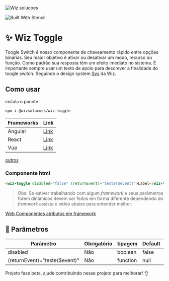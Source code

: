   

![Wiz solucoes](https://syz.wizsolucoes.com.br/assets/header/img/logowiz.svg)

![Built With Stencil](https://img.shields.io/badge/-Built%20With%20Stencil-16161d.svg?logo=data%3Aimage%2Fsvg%2Bxml%3Bbase64%2CPD94bWwgdmVyc2lvbj0iMS4wIiBlbmNvZGluZz0idXRmLTgiPz4KPCEtLSBHZW5lcmF0b3I6IEFkb2JlIElsbHVzdHJhdG9yIDE5LjIuMSwgU1ZHIEV4cG9ydCBQbHVnLUluIC4gU1ZHIFZlcnNpb246IDYuMDAgQnVpbGQgMCkgIC0tPgo8c3ZnIHZlcnNpb249IjEuMSIgaWQ9IkxheWVyXzEiIHhtbG5zPSJodHRwOi8vd3d3LnczLm9yZy8yMDAwL3N2ZyIgeG1sbnM6eGxpbms9Imh0dHA6Ly93d3cudzMub3JnLzE5OTkveGxpbmsiIHg9IjBweCIgeT0iMHB4IgoJIHZpZXdCb3g9IjAgMCA1MTIgNTEyIiBzdHlsZT0iZW5hYmxlLWJhY2tncm91bmQ6bmV3IDAgMCA1MTIgNTEyOyIgeG1sOnNwYWNlPSJwcmVzZXJ2ZSI%2BCjxzdHlsZSB0eXBlPSJ0ZXh0L2NzcyI%2BCgkuc3Qwe2ZpbGw6I0ZGRkZGRjt9Cjwvc3R5bGU%2BCjxwYXRoIGNsYXNzPSJzdDAiIGQ9Ik00MjQuNywzNzMuOWMwLDM3LjYtNTUuMSw2OC42LTkyLjcsNjguNkgxODAuNGMtMzcuOSwwLTkyLjctMzAuNy05Mi43LTY4LjZ2LTMuNmgzMzYuOVYzNzMuOXoiLz4KPHBhdGggY2xhc3M9InN0MCIgZD0iTTQyNC43LDI5Mi4xSDE4MC40Yy0zNy42LDAtOTIuNy0zMS05Mi43LTY4LjZ2LTMuNkgzMzJjMzcuNiwwLDkyLjcsMzEsOTIuNyw2OC42VjI5Mi4xeiIvPgo8cGF0aCBjbGFzcz0ic3QwIiBkPSJNNDI0LjcsMTQxLjdIODcuN3YtMy42YzAtMzcuNiw1NC44LTY4LjYsOTIuNy02OC42SDMzMmMzNy45LDAsOTIuNywzMC43LDkyLjcsNjguNlYxNDEuN3oiLz4KPC9zdmc%2BCg%3D%3D&colorA=16161d&style=flat-square)

  

# ✨ Wiz Toggle

Toogle Switch é nosso componente de chaveamento rápido entre opções binárias. Seu maior objetivo é ativar ou desativar um modo, recurso ou função. Como padrão sua resposta têm um efeito imediato no sistema. É importante sempre usar um texto de apoio para descrever a finalidade do toogle switch. Seguindo o design system [Sys](https://syz.wizsolucoes.com.br/) da Wiz.

## Como usar 

  
  instala o pacote

``` 
npm i @wizsolucoes/wiz-toggle
```

|Frameworks| Link|
|--|--|
|Angular| [Link](https://github.com/wizsolucoes/wiz-powerbi/wiki/Como-usar-angular)|
|React | [Link](https://github.com/wizsolucoes/wiz-powerbi/wiki/Como-usar-react)|
| Vue | [Link](https://github.com/wizsolucoes/wiz-powerbi/wiki/Como-usar-Vue)|
[outros](https://stenciljs.com/docs/overview)

### Componente html

``` html
<wiz-toggle disabled="false" (returnEvent)="teste($event)">Label</wiz-toggle>
```

> Obs: Se estiver trabalhando com algum _framework_ e seus parâmetros forem dinâmicos devem ser feitos em forma diferente dependendo do _framwork_ assista o vídeo abaixo para entender melhor.

[Web Componentes atributos em framework](https://www.youtube.com/watch?v=sK1ODp0nDbM&feature=youtu.be&t=28m36s)

  
  

## 🧾 Parâmetros

| Parâmetro			| Obrigatório | tipagem | Default | Observação
|-------------------|-------------|----------|------|---|
| disabled    		| Não	| boolean	| false	| Campo| Por padrão ele vem disabled
| (returnEvent)="teste($event)"		| Não	| function	| null	| Eventemitter 

Projeto fase beta, ajude contribuindo nesse projeto para melhorar! :ok_hand:
